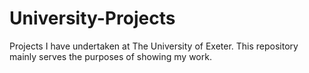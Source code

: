# University-Projects
Projects I have undertaken at The University of Exeter.
This repository mainly serves the purposes of showing my work.
